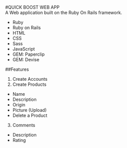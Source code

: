 #QUICK BOOST WEB APP  
A Web application built on the Ruby On Rails framework.  
 * Ruby  
 * Ruby on Rails  
 * HTML  
 * CSS  
 * Sass  
 * JavaScript  
 * GEM: Paperclip  
 * GEM: Devise

##Features
1. Create Accounts  
2. Create Products  
 * Name  
 * Description  
 * Origin  
 * Picture (Upload)  
 * Delete a Product  
3. Comments  
 * Description  
 * Rating  

